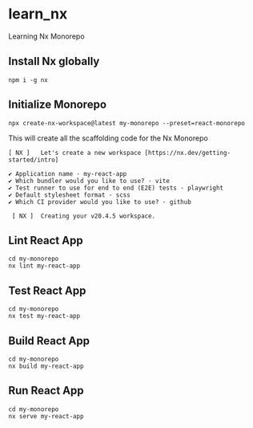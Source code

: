 # learn_nx
Learning Nx Monorepo

## Install Nx globally
```
npm i -g nx
```

## Initialize Monorepo
```
npx create-nx-workspace@latest my-monorepo --preset=react-monorepo
```

This will create all the scaffolding code for the Nx Monorepo
```
[ NX ]   Let's create a new workspace [https://nx.dev/getting-started/intro]

✔ Application name · my-react-app
✔ Which bundler would you like to use? · vite
✔ Test runner to use for end to end (E2E) tests · playwright
✔ Default stylesheet format · scss
✔ Which CI provider would you like to use? · github

 [ NX ]  Creating your v20.4.5 workspace.
```

## Lint React App
```
cd my-monorepo
nx lint my-react-app
```

## Test React App
```
cd my-monorepo
nx test my-react-app
```

## Build React App
```
cd my-monorepo
nx build my-react-app
```

## Run React App
```
cd my-monorepo
nx serve my-react-app
```
